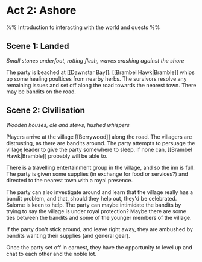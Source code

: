# Act 2: Ashore

%% Introduction to interacting with the world and quests %%

## Scene 1: Landed

*Small stones underfoot, rotting flesh, waves crashing against the shore*

The party is beached at [[Dawnstar Bay]]. [[Brambel Hawk|Bramble]] whips up some healing poultices from nearby herbs. The survivors resolve any remaining issues and set off along the road towards the nearest town. There may be bandits on the road.

## Scene 2: Civilisation

*Wooden houses, ale and stews, hushed whispers*

Players arrive at the village [[Berrywood]] along the road. The villagers are distrusting, as there are bandits around. The party attempts to persuage the village leader to give the party somewhere to sleep. If none can, [[Brambel Hawk|Bramble]] probably will be able to.

There is a travelling entertainment group in the village, and so the inn is full. The party is given some supplies (in exchange for food or services?) and directed to the nearest town with a royal presence.

The party can also investigate around and learn that the village really has a bandit problem, and that, should they help out, they'd be celebrated. Salome is keen to help. The party can maybe intimidate the bandits by trying to say the village is under royal protection? Maybe there are some ties between the bandits and some of the younger members of the village.

If the party don't stick around, and leave right away, they are ambushed by bandits wanting their supplies (and general gear).

Once the party set off in earnest, they have the opportunity to level up and chat to each other and the noble lot.
